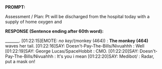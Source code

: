 **PROMPT:**

Assessment / Plan: Pt will be discharged from the hospital today with a supply of home oxygen and 

**RESPONSE (Sentence ending after 60th word):**

_______. [01:22:15]EMOTE: *no key*/(monkey (464)) : <b>The monkey (464)</b> waves her tail. [01:22:16]SAY: Doesn't-Pay-The-Bills/Nivuahhh : Well  [01:22:19]SAY: George Lucas/SpaceHobbit : CMO. [01:22:20]SAY: Doesn't-Pay-The-Bills/Nivuahhh : It's you i mean  [01:22:20]SAY: Medibot/ : Radar, put a mask on! 